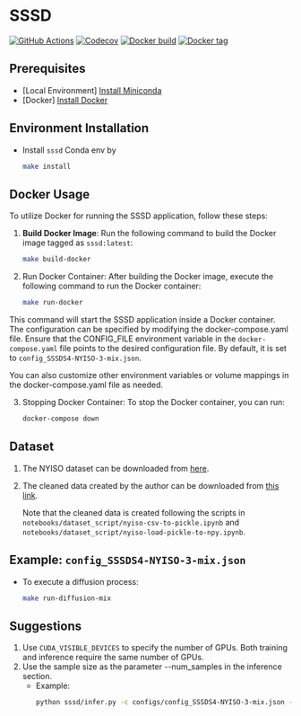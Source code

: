 # SSSD
<p align="left">
  <a href="https://github.com/egpivo/SSSD_CP/actions"><img src="https://github.com/egpivo/SSSD_CP/workflows/Test/badge.svg" alt="GitHub Actions"/></a>
  <a href="https://codecov.io/gh/egpivo/SSSD_CP"><img src="https://codecov.io/gh/egpivo/SSSD_CP/graph/badge.svg?token=gtKjUUupSz" alt="Codecov"/></a>
  <a href="https://hub.docker.com/repository/docker/egpivo/sssd"><img src="https://img.shields.io/docker/automated/egpivo/sssd" alt="Docker build"/></a>
  <a href="https://hub.docker.com/repository/docker/egpivo/sssd"><img src="https://img.shields.io/docker/v/egpivo/sssd/main" alt="Docker tag"/></a>
</p>

## Prerequisites
- [Local Environment] [Install Miniconda](https://docs.anaconda.com/free/miniconda/miniconda-install/)
- [Docker] [Install Docker](https://docs.docker.com/get-docker/)



## Environment Installation
- Install `sssd` Conda env by
   ```bash
   make install
   ```

## Docker Usage

To utilize Docker for running the SSSD application, follow these steps:

1. **Build Docker Image**: Run the following command to build the Docker image tagged as `sssd:latest`:
   ```bash
   make build-docker
   ```

2. Run Docker Container: After building the Docker image, execute the following command to run the Docker container:
      ```bash
      make run-docker
      ```
This command will start the SSSD application inside a Docker container. The configuration can be specified by modifying the docker-compose.yaml file. Ensure that the CONFIG_FILE environment variable in the `docker-compose.yaml` file points to the desired configuration file. By default, it is set to `config_SSSDS4-NYISO-3-mix.json`.

You can also customize other environment variables or volume mappings in the docker-compose.yaml file as needed.

3. Stopping Docker Container: To stop the Docker container, you can run:
      ```bash
      docker-compose down
      ```


## Dataset
1. The NYISO dataset can be downloaded from [here](https://www.nyiso.com/).
2. The cleaned data created by the author can be downloaded from [this link](https://drive.google.com/drive/folders/1dwPkBIHSikhQ5ru3HPQiILSnaGAtP3Yr?usp=sharing).

   Note that the cleaned data is created following the scripts in `notebooks/dataset_script/nyiso-csv-to-pickle.ipynb` and `notebooks/dataset_script/nyiso-load-pickle-to-npy.ipynb`.

## Example: `config_SSSDS4-NYISO-3-mix.json`
- To execute a diffusion process:
   ```bash
   make run-diffusion-mix
   ```

## Suggestions
1. Use `CUDA_VISIBLE_DEVICES` to specify the number of GPUs. Both training and inference require the same number of GPUs.
2. Use the sample size as the parameter --num_samples in the inference section.
   - Example:
        ```bash
        python sssd/infer.py -c configs/config_SSSDS4-NYISO-3-mix.json --num_samples=128
        ``````
